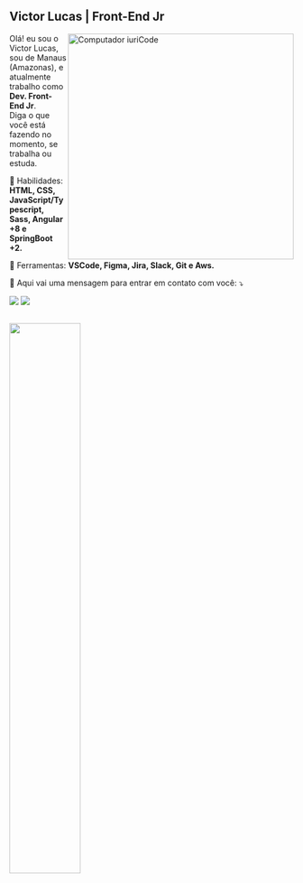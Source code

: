 ## Victor Lucas | Front-End Jr
<img src="https://raw.githubusercontent.com/MicaelliMedeiros/micaellimedeiros/master/image/computer-illustration.png" min-width="400px" max-width="400px" width="400px" align="right" alt="Computador iuriCode">

<p align="left"> 
  Olá! eu sou o Victor Lucas, sou de Manaus (Amazonas), e atualmente trabalho como <strong>Dev. Front-End Jr</strong>.<br>
  Diga o que você está fazendo no momento, se trabalha ou estuda.
</p>

<p align="left">
  🦄 Habilidades: <strong>HTML, CSS, JavaScript/Typescript, Sass, Angular +8 e SpringBoot +2.</strong>
</p>

<p align="left">
  💼 Ferramentas: <strong>VSCode, Figma, Jira, Slack, Git e Aws.</strong>
</p>

<p align="left">
  💌 Aqui vai uma mensagem para entrar em contato com você: ⤵️
</p>

<p align="left">
  
  <a href="https://www.linkedin.com/in/victor-lucas-52ba3b17a/" alt="Linkedin">
  <img src="https://img.shields.io/badge/-Linkedin-0e76a8?style=flat-square&logo=Linkedin&logoColor=white&link=LINK-DO-SEU-LINKEDIN" /></a>

  <a href="https://www.instagram.com/victorlucasss/" alt="Instagram">
  <img src="https://img.shields.io/badge/-Instagram-DF0174?style=flat-square&labelColor=DF0174&logo=instagram&logoColor=white&link=LINK-DO-SEU-INSTAGRAM"/></a>
</p>  

##

<div>
  <a href="https://github.com/victorlucass">
    <img width="50%" src="https://github-readme-stats.vercel.app/api/top-langs/?username=victorlucass&layout=compact&langs_count=7&theme=github_dark"/>
  </a>
</div>
